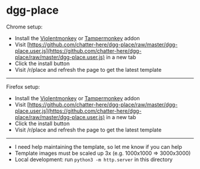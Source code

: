 # dgg-place

Chrome setup:
* Install the [Violentmonkey](https://chrome.google.com/webstore/detail/violentmonkey/jinjaccalgkegednnccohejagnlnfdag) or [Tampermonkey](https://chrome.google.com/webstore/detail/tampermonkey/dhdgffkkebhmkfjojejmpbldmpobfkfo) addon
* Visit [https://github.com/chatter-here/dgg-place/raw/master/dgg-place.user.js](https://github.com/chatter-here/dgg-place/raw/master/dgg-place.user.js) in a new tab
* Click the install button
* Visit /r/place and refresh the page to get the latest template

---

Firefox setup:
* Install the [Violentmonkey](https://addons.mozilla.org/en-US/firefox/addon/violentmonkey/) or [Tampermonkey](https://addons.mozilla.org/en-US/firefox/addon/tampermonkey/) addon
* Visit [https://github.com/chatter-here/dgg-place/raw/master/dgg-place.user.js](https://github.com/chatter-here/dgg-place/raw/master/dgg-place.user.js) in a new tab
* Click the install button
* Visit /r/place and refresh the page to get the latest template

---

* I need help maintaining the template, so let me know if you can help
* Template images must be scaled up 3x (e.g. 1000x1000 => 3000x3000)
* Local development: run `python3 -m http.server` in this directory
